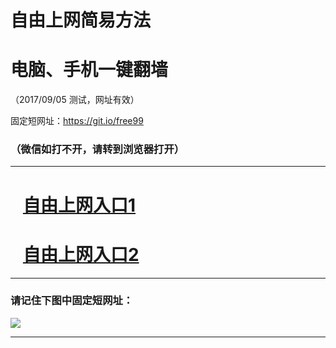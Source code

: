 ﻿# 自由上网简易方法

# 电脑、手机一键翻墙

（2017/09/05 测试，网址有效）

固定短网址：https://git.io/free99

### （微信如打不开，请转到浏览器打开）


***





# &nbsp;&nbsp; <a href="http://ft131602604.fwq-tz1001.xyz/fwqtz01.html?t=090500125152 " target="_blank">自由上网入口1</a>
# &nbsp;&nbsp; <a href="http://ft3041110217.fwq-tz1002.xyz/fwqtz02.html?t=090500119587 " target="_blank">自由上网入口2</a>
***

### 请记住下图中固定短网址：

<img src="https://s3-us-west-2.amazonaws.com/fwq-1001/yjfq-20170905okok.png" /> 


***

